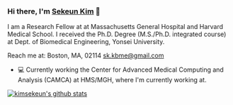 ### Hi there, I'm [Sekeun Kim](https://github.com/kimsekeun) 👋

I am a Research Fellow at at Massachusetts General Hospital and Harvard Medical School. 
I received the Ph.D. Degree (M.S./Ph.D. integrated course) at Dept. of Biomedical Engineering, Yonsei University.

Reach me at: 
Boston, MA, 02114
sk.kbme@gmail.com

- 💻 Currently working the Center for Advanced Medical Computing and Analysis (CAMCA) at HMS/MGH, where I'm currently working at.


[![kimsekeun's github stats](https://github-readme-stats.vercel.app/api?username=kimsekeun&theme=algolia&count_private=true&include_all_commits=true&show_icons=true)](https://github.com/kimsekeun/github-readme-stats)
